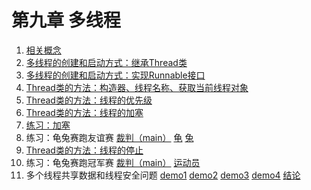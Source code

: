 # 第九章 多线程
1. [相关概念](https://github.com/Charon-33/Learning_JavaSE/blob/day16/src/com/atguigu/thread/TestThread.java)
2. [多线程的创建和启动方式：继承Thread类](https://github.com/Charon-33/Learning_JavaSE/blob/day16/src/com/atguigu/thread/TestCreateThread.java)
3. [多线程的创建和启动方式：实现Runnable接口](https://github.com/Charon-33/Learning_JavaSE/blob/day16/src/com/atguigu/thread/TestCreateThread2.java)
4. [Thread类的方法：构造器、线程名称、获取当前线程对象](https://github.com/Charon-33/Learning_JavaSE/blob/day16/src/com/atguigu/thread/ThreadMethod1.java)
5. [Thread类的方法：线程的优先级](https://github.com/Charon-33/Learning_JavaSE/blob/day16/src/com/atguigu/thread/ThreadMethod2.java)
6. [Thread类的方法：线程的加塞](https://github.com/Charon-33/Learning_JavaSE/blob/day16/src/com/atguigu/thread/ThreadMethod3.java)
7. [练习：加塞](https://github.com/Charon-33/Learning_JavaSE/blob/day16/src/com/atguigu/exer/exer2/Exercise2.java)
8. 练习：龟兔赛跑友谊赛 [裁判（main）](https://github.com/Charon-33/Learning_JavaSE/blob/day16/src/com/atguigu/exer/exer3/Exercise3.java) [龟](https://github.com/Charon-33/Learning_JavaSE/blob/day16/src/com/atguigu/exer/exer3/Gui.java) [兔](https://github.com/Charon-33/Learning_JavaSE/blob/day16/src/com/atguigu/exer/exer3/Tu.java)
9. [Thread类的方法：线程的停止](https://github.com/Charon-33/Learning_JavaSE/blob/day16/src/com/atguigu/thread/ThreadMethod4.java)
10. 练习：龟兔赛跑冠军赛 [裁判（main）](https://github.com/Charon-33/Learning_JavaSE/blob/day16/src/com/atguigu/exer/exer4/Exercise4.java) [运动员](https://github.com/Charon-33/Learning_JavaSE/blob/day16/src/com/atguigu/exer/exer4/Sporter.java)
11. 多个线程共享数据和线程安全问题 [demo1](https://github.com/Charon-33/Learning_JavaSE/blob/day16/src/com/atguigu/unsafe/UnSafeDemo1.java) [demo2](https://github.com/Charon-33/Learning_JavaSE/blob/day16/src/com/atguigu/unsafe/UnSafeDemo2.java) [demo3](https://github.com/Charon-33/Learning_JavaSE/blob/day16/src/com/atguigu/unsafe/UnSafeDemo3.java) [demo4](https://github.com/Charon-33/Learning_JavaSE/blob/day16/src/com/atguigu/unsafe/UnSafeDemo4.java) [结论](https://github.com/Charon-33/Learning_JavaSE/blob/day16/src/com/atguigu/unsafe/结论)